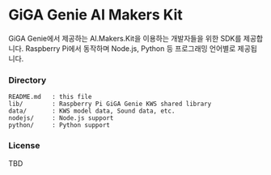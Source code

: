 # GiGA Genie AI Makers Kit

GiGA Genie에서 제공하는 AI.Makers.Kit을 이용하는 개발자들을 위한 SDK를 제공합니다.
Raspberry Pi에서 동작하며 Node.js, Python 등 프로그래밍 언어별로 제공됩니다.

### Directory

    README.md   : this file
    lib/        : Raspberry Pi GiGA Genie KWS shared library
    data/       : KWS model data, Sound data, etc.
    nodejs/     : Node.js support
    python/     : Python support

    
### License

TBD
